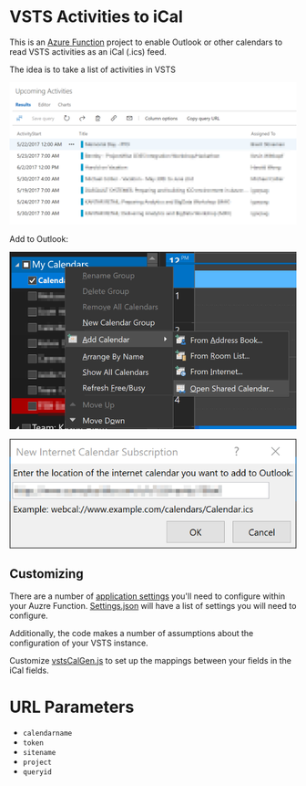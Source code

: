 # VSTS Activities to iCal

This is an [Azure Function](https://azure.microsoft.com/en-us/services/functions/) project to enable Outlook or other calendars to read VSTS activities as an iCal (.ics) feed.

The idea is to take a list of activities in VSTS

![VSTS Activity List](vsts-activities.png)

Add to Outlook:

![](outlook-add-ics.png)

![](outlook-ics-subscription.png)

## Customizing

There are a number of [application settings](https://docs.microsoft.com/en-us/azure/azure-functions/functions-how-to-use-azure-function-app-settings) you'll need to configure within your Auzre Function. [Settings.json](settings.json) will have a list of settings you will need to configure.

Additionally, the code makes a number of assumptions about the configuration of your VSTS instance.

Customize [vstsCalGen.js](GenerateIcs/vstsCalGen.js) to set up the mappings between your fields in the iCal fields.

# URL Parameters

* `calendarname`
* `token`
* `sitename`
* `project`
* `queryid`